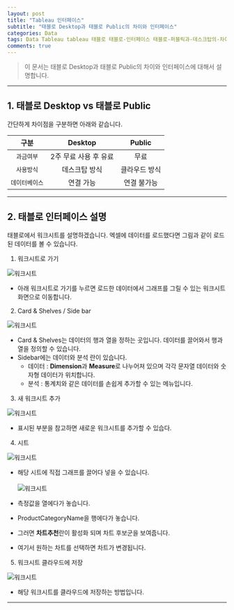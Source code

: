 ```yaml
---  
layout: post  
title: "Tableau 인터페이스"
subtitle: "태블로 Desktop과 태블로 Public의 차이와 인터페이스"  
categories: Data  
tags: Data Tableau tableau 태블로 태블로-인터페이스 태블로-퍼블릭과-데스크탑의-차이 
comments: true  
---  
```



> 이 문서는 태블로 Desktop과 태블로 Public의 차이와 인터페이스에 대해서 설명합니다.

---

## 1. 태블로 Desktop vs 태블로 Public

간단하게 차이점을 구분하면 아래와 같습니다.

|구분| Desktop | Public|
|:---:|:---:|:---:|
|`과금여부`| 2주 무료 사용 후 유료| 무료 |
|`사용방식`|데스크탑 방식 | 클라우드 방식|
|`데이터베이스`|연결 가능| 연결 불가능|

---


## 2. 태블로 인터페이스 설명
태블로에서 워크시트를 설명하겠습니다.
엑셀에 데이터를 로드했다면 그림과 같이 로드된 데이터를 볼 수 있습니다.

1. 워크시트로 가기

![워크시트](img/tableau/tableadu_interface1.png)
- 아래 워크시트로 가기를 누르면 로드한 데이터에서 그래프를 그릴 수 있는 워크시트 화면으로 이동합니다.

2. Card & Shelves / Side bar

![워크시트](https://sangminje.github.io/assets/img/tableau/tableadu_interface2.png)

- Card & Shelves는 데이터의 행과 열을 정하는 곳입니다. 데이터를 끌어와서 행과 열을 정의할 수 있습니다.
- Sidebar에는 데이터와 분석 란이 있습니다.
    - 데이터 : **Dimension**과 **Measure**로 나누어져 있으며 각각 문자열 데이터와 숫자형 데이터가 위치합니다.
    - 분석 : 통계치와 같은 데이터를 손쉽게 추가할 수 있는 메뉴입니다.

3. 새 워크시트 추가

![워크시트](https://sangminje.github.io/assets/img/tableau/tableadu_interface3.png)
- 표시된 부분을 참고하면 새로운 워크시트를 추가할 수 있습다.

4. 시트

![워크시트](https://sangminje.github.io/assets/img/tableau/tableadu_interface4.png)

- 해당 시트에 직접 그래프를 끌어다 넣을 수 있습니다.
  <br>
  <br>
![워크시트](https://sangminje.github.io/assets/img/tableau/tableadu_interface5.png)

- 측정값을 열에다가 놓습니다.
- ProductCategoryName을 행에다가 놓습니다.
- 그러면 **차트추천**란이 활성화 되며 차트 후보군을 보여줍니다.
- 여기서 원하는 차트를 선택하면 차트가 변경됩니다.

5. 워크시트 클라우드에 저장

![워크시트](https://sangminje.github.io/assets/img/tableau/tableadu_interface6.png)

- 해당 워크시트를 클라우드에 저장하는 방법입니다.

---
